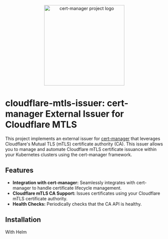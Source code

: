 <p align="center">
  <img src="https://raw.githubusercontent.com/cert-manager/cert-manager/d53c0b9270f8cd90d908460d69502694e1838f5f/logo/logo-small.png" height="256" width="256" alt="cert-manager project logo" />
</p>

# cloudflare-mtls-issuer: cert-manager External Issuer for Cloudflare MTLS

This project implements an external issuer for [cert-manager](https://cert-manager.io/) that leverages Cloudflare's Mutual TLS (mTLS) certificate authority (CA). This issuer allows you to manage and automate Cloudflare mTLS certificate issuance within your Kubernetes clusters using the cert-manager framework.

## Features

*   **Integration with cert-manager:** Seamlessly integrates with cert-manager to handle certificate lifecycle management.
*   **Cloudflare mTLS CA Support:** Issues certificates using your Cloudflare mTLS certificate authority.
*   **Health Checks:** Periodically checks that the CA API is healthy.

## Installation

With Helm

